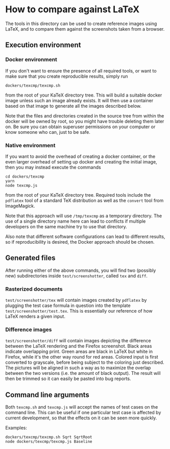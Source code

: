 # How to compare against LaTeX

The tools in this directory can be used to create reference images
using LaTeX, and to compare them against the screenshots taken from a
browser.

## Execution environment

### Docker environment

If you don't want to ensure the presence of all required tools, or
want to make sure that you create reproducible results, simply run

    dockers/texcmp/texcmp.sh

from the root of your KaTeX directory tree.
This will build a suitable docker image unless such an image already
exists.  It will then use a container based on that image to generate
all the images described below.

Note that the files and directories created in the source tree from
within the docker will be owned by root, so you might have trouble
deleting them later on.  Be sure you can obtain superuser permissions
on your computer or know someone who can, just to be safe.

### Native environment

If you want to avoid the overhead of creating a docker container, or
the even larger overhead of setting up docker and creating the initial
image, then you may instead execute the commands

    cd dockers/texcmp
    yarn
    node texcmp.js

from the root of your KaTeX directory tree.  Required tools include the
`pdflatex` tool of a standard TeX distribution as well as the
`convert` tool from ImageMagick.

Note that this approach will use `/tmp/texcmp` as a temporary directory.
The use of a single directory name here can lead to conflicts if
multiple developers on the same machine try to use that directory.

Also note that different software configurations can lead to different results,
so if reproducibility is desired, the Docker approach should be chosen.

## Generated files

After running either of the above commands, you will find two
(possibly new) subdirectories inside `test/screenshotter`,
called `tex` and `diff`.

### Rasterized documents

`test/screenshotter/tex` will contain images created by `pdflatex` by
plugging the test case formula in question into the template
`test/screenshotter/test.tex`.  This is essentially our reference of
how LaTeX renders a given input.

### Difference images

`test/screenshotter/diff` will contain images depicting the difference
between the LaTeX rendering and the Firefox screenshot.  Black areas
indicate overlapping print.  Green areas are black in LaTeX but white
in Firefox, while it's the other way round for red areas.  Colored
input is first converted to grayscale, before being subject to the
coloring just described.  The pictures will be aligned in such a way
as to maximize the overlap between the two versions (i.e. the amount
of black output).  The result will then be trimmed so it can easily be
pasted into bug reports.

## Command line arguments

Both `texcmp.sh` and `texcmp.js` will accept the names of test cases
on the command line.  This can be useful if one particular test case
is affected by current development, so that the effects on it can be
seen more quickly.

Examples:

    dockers/texcmp/texcmp.sh Sqrt SqrtRoot
    node dockers/texcmp/texcmp.js Baseline
